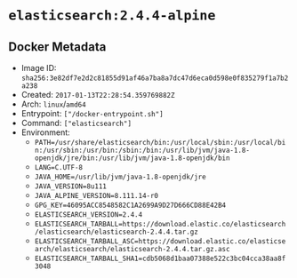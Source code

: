 # `elasticsearch:2.4.4-alpine`

## Docker Metadata

- Image ID: `sha256:3e82df7e2d2c81855d91af46a7ba8a7dc47d6eca0d598e0f835279f1a7b2a238`
- Created: `2017-01-13T22:28:54.359769882Z`
- Arch: `linux`/`amd64`
- Entrypoint: `["/docker-entrypoint.sh"]`
- Command: `["elasticsearch"]`
- Environment:
  - `PATH=/usr/share/elasticsearch/bin:/usr/local/sbin:/usr/local/bin:/usr/sbin:/usr/bin:/sbin:/bin:/usr/lib/jvm/java-1.8-openjdk/jre/bin:/usr/lib/jvm/java-1.8-openjdk/bin`
  - `LANG=C.UTF-8`
  - `JAVA_HOME=/usr/lib/jvm/java-1.8-openjdk/jre`
  - `JAVA_VERSION=8u111`
  - `JAVA_ALPINE_VERSION=8.111.14-r0`
  - `GPG_KEY=46095ACC8548582C1A2699A9D27D666CD88E42B4`
  - `ELASTICSEARCH_VERSION=2.4.4`
  - `ELASTICSEARCH_TARBALL=https://download.elastic.co/elasticsearch/elasticsearch/elasticsearch-2.4.4.tar.gz`
  - `ELASTICSEARCH_TARBALL_ASC=https://download.elastic.co/elasticsearch/elasticsearch/elasticsearch-2.4.4.tar.gz.asc`
  - `ELASTICSEARCH_TARBALL_SHA1=cdb5068d1baa07388e522c3bc04cca38aa8f3048`
